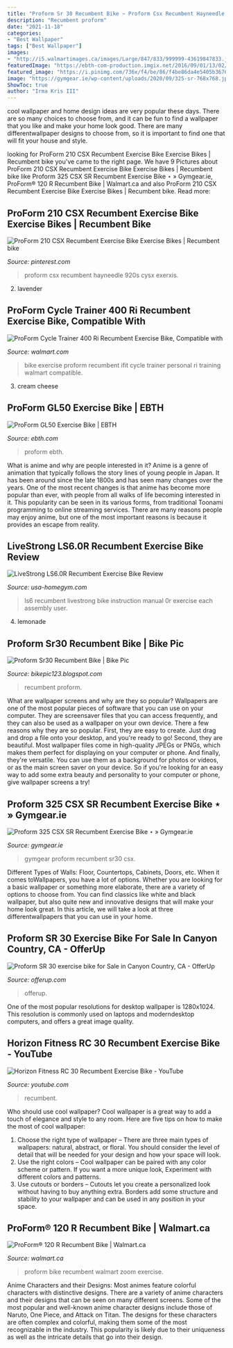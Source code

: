 ```yaml
---
title: "Proform Sr 30 Recumbent Bike ~ Proform Csx Recumbent Hayneedle 920s Cysx Exerxis"
description: "Recumbent proform"
date: "2021-11-18"
categories:
- "Best Wallpaper"
tags: ["Best Wallpaper"]
images:
- "http://i5.walmartimages.ca/images/Large/847/833/999999-43619847833.jpg"
featuredImage: "https://ebth-com-production.imgix.net/2016/09/01/13/02/13/430e5c92-e64d-4cfb-9c04-ee2f472b8af4/_MG_6788.jpg?ixlib=rb-3.1.0&amp;w=1400&amp;h=2100&amp;fit=max&amp;crop=&amp;auto=format"
featured_image: "https://i.pinimg.com/736x/f4/be/86/f4be86da4e5405b367613626c45a75ca.jpg"
image: "https://gymgear.ie/wp-content/uploads/2020/09/325-sr-768x768.jpg"
ShowToc: true
author: "Irma Kris III"
---
```



cool wallpaper and home design ideas are very popular these days. There are so many choices to choose from, and it can be fun to find a wallpaper that you like and make your home look good. There are many differentwallpaper designs to choose from, so it is important to find one that will fit your house and style.

	

		
looking for ProForm 210 CSX Recumbent Exercise Bike Exercise Bikes | Recumbent bike you've came to the right page. We have 9 Pictures about ProForm 210 CSX Recumbent Exercise Bike Exercise Bikes | Recumbent bike like Proform 325 CSX SR Recumbent Exercise Bike ⋆ » Gymgear.ie, ProForm® 120 R Recumbent Bike | Walmart.ca and also ProForm 210 CSX Recumbent Exercise Bike Exercise Bikes | Recumbent bike. Read more:
		
    
## ProForm 210 CSX Recumbent Exercise Bike Exercise Bikes | Recumbent Bike

<img loading=lazy src="https://i.pinimg.com/736x/f4/be/86/f4be86da4e5405b367613626c45a75ca.jpg" onerror="this.onerror=null;this.src='https://tse4.mm.bing.net/th?id=OIP.Wj_i8fI2Ko6YRDWdQUSYtAHaHa&amp;pid=15.1';" alt="ProForm 210 CSX Recumbent Exercise Bike Exercise Bikes | Recumbent bike">

_Source: pinterest.com_

>proform csx recumbent hayneedle 920s cysx exerxis. 

	

2. lavender 

    
## ProForm Cycle Trainer 400 Ri Recumbent Exercise Bike, Compatible With

<img loading=lazy src="https://i5.walmartimages.com/asr/ac641fbb-88e2-460e-af63-3062de82da40.aaade93473722a420111d8b635c1bff2.jpeg" onerror="this.onerror=null;this.src='https://tse1.mm.bing.net/th?id=OIP.Ew3JvBniH7xW6bKh89mT4AHaFh&amp;pid=15.1';" alt="ProForm Cycle Trainer 400 Ri Recumbent Exercise Bike, Compatible with">

_Source: walmart.com_

>bike exercise proform recumbent ifit cycle trainer personal ri training walmart compatible. 

	

3. cream cheese 

    
## ProForm GL50 Exercise Bike | EBTH

<img loading=lazy src="https://ebth-com-production.imgix.net/2016/09/01/13/02/13/430e5c92-e64d-4cfb-9c04-ee2f472b8af4/_MG_6788.jpg?ixlib=rb-3.1.0&amp;w=1400&amp;h=2100&amp;fit=max&amp;crop=&amp;auto=format" onerror="this.onerror=null;this.src='https://tse1.mm.bing.net/th?id=OIP.l9ZiSaEi3_yvOYzsH37mewHaHa&amp;pid=15.1';" alt="ProForm GL50 Exercise Bike | EBTH">

_Source: ebth.com_

>proform ebth. 

	

What is anime and why are people interested in it?
Anime is a genre of animation that typically follows the story lines of young people in Japan. It has been around since the late 1800s and has seen many changes over the years. One of the most recent changes is that anime has become more popular than ever, with people from all walks of life becoming interested in it. This popularity can be seen in its various forms, from traditional Toonami programming to online streaming services. There are many reasons people may enjoy anime, but one of the most important reasons is because it provides an escape from reality.

    
## LiveStrong LS6.0R Recumbent Exercise Bike Review

<img loading=lazy src="https://www.usa-homegym.com/wp-content/uploads/2014/10/LiveStrongLS6RAssemblyInstructions-4.jpg" onerror="this.onerror=null;this.src='https://tse1.mm.bing.net/th?id=OIP.4HG9gYr27beBN20VoBLgGwAAAA&amp;pid=15.1';" alt="LiveStrong LS6.0R Recumbent Exercise Bike Review">

_Source: usa-homegym.com_

>ls6 recumbent livestrong bike instruction manual 0r exercise each assembly user. 

	

4. lemonade 

    
## Proform Sr30 Recumbent Bike | Bike Pic

<img loading=lazy src="https://img.letgo.com/images/95/ce/30/26/95ce302644d9762066d4790a01d97e3b.jpg?impolicy=img_600" onerror="this.onerror=null;this.src='https://tse3.mm.bing.net/th?id=OIP.GPmT4S6LNSOWCCuJCjBc7QHaDo&amp;pid=15.1';" alt="Proform Sr30 Recumbent Bike | Bike Pic">

_Source: bikepic123.blogspot.com_

>recumbent proform. 

	

What are wallpaper screens and why are they so popular?
Wallpapers are one of the most popular pieces of software that you can use on your computer. They are screensaver files that you can access frequently, and they can also be used as a wallpaper on your own device. There a few reasons why they are so popular. First, they are easy to create. Just drag and drop a file onto your desktop, and you're ready to go! Second, they are beautiful. Most wallpaper files come in high-quality JPEGs or PNGs, which makes them perfect for displaying on your computer or phone. And finally, they're versatile. You can use them as a background for photos or videos, or as the main screen saver on your device. So if you're looking for an easy way to add some extra beauty and personality to your computer or phone, give wallpaper screens a try!

    
## Proform 325 CSX SR Recumbent Exercise Bike ⋆ » Gymgear.ie

<img loading=lazy src="https://gymgear.ie/wp-content/uploads/2020/09/325-sr-768x768.jpg" onerror="this.onerror=null;this.src='https://tse2.mm.bing.net/th?id=OIP.zWaHOxj5gnfPmsLGyzXHxwHaHa&amp;pid=15.1';" alt="Proform 325 CSX SR Recumbent Exercise Bike ⋆ » Gymgear.ie">

_Source: gymgear.ie_

>gymgear proform recumbent sr30 csx. 

	

Different Types of Walls: Floor, Countertops, Cabinets, Doors, etc.
When it comes toWallpapers, you have a lot of options. Whether you are looking for a basic wallpaper or something more elaborate, there are a variety of options to choose from. You can find classics like white and black wallpaper, but also quite new and innovative designs that will make your home look great. In this article, we will take a look at three differentwallpapers that you can use in your home.

    
## Proform SR 30 Exercise Bike For Sale In Canyon Country, CA - OfferUp

<img loading=lazy src="https://photos.offerup.com/hVXyLRclnFluOCEAMPQ31dw5GJE=/600x1065/415b/415b08470cd743b8819b40ec05b4e8b4.jpg" onerror="this.onerror=null;this.src='https://tse3.mm.bing.net/th?id=OIP.W5rsscsT1128shO8DsGSIgHaNJ&amp;pid=15.1';" alt="Proform SR 30 exercise bike for Sale in Canyon Country, CA - OfferUp">

_Source: offerup.com_

>offerup. 

	

One of the most popular resolutions for desktop wallpaper is 1280x1024. This resolution is commonly used on laptops and moderndesktop computers, and offers a great image quality.

    
## Horizon Fitness RC 30 Recumbent Exercise Bike - YouTube

<img loading=lazy src="https://i.ytimg.com/vi/2E-NbW_u8gs/hqdefault.jpg" onerror="this.onerror=null;this.src='https://tse4.mm.bing.net/th?id=OIP.4xRlc6PSsaBgxLzZbtMF2AHaFj&amp;pid=15.1';" alt="Horizon Fitness RC 30 Recumbent Exercise Bike - YouTube">

_Source: youtube.com_

>recumbent. 

	

Who should use cool wallpaper?
Cool wallpaper is a great way to add a touch of elegance and style to any room. Here are five tips on how to make the most of cool wallpaper: 
1) Choose the right type of wallpaper – There are three main types of wallpapers: natural, abstract, or floral. You should consider the level of detail that will be needed for your design and how your space will look. 
2) Use the right colors – Cool wallpaper can be paired with any color scheme or pattern. If you want a more unique look, Experiment with different colors and patterns. 
3) Use cutouts or borders – Cutouts let you create a personalized look without having to buy anything extra. Borders add some structure and stability to your wallpaper and can be used in any position in your space.

    
## ProForm® 120 R Recumbent Bike | Walmart.ca

<img loading=lazy src="http://i5.walmartimages.ca/images/Large/847/833/999999-43619847833.jpg" onerror="this.onerror=null;this.src='https://tse4.mm.bing.net/th?id=OIP.Uv-7tkk6CY8HnV4T2yompAHaG2&amp;pid=15.1';" alt="ProForm® 120 R Recumbent Bike | Walmart.ca">

_Source: walmart.ca_

>proform bike recumbent walmart zoom exercise. 

	

Anime Characters and their Designs: Most animes feature colorful characters with distinctive designs.
There are a variety of anime characters and their designs that can be seen on many different screens. Some of the most popular and well-known anime character designs include those of Naruto, One Piece, and Attack on Titan. The designs for these characters are often complex and colorful, making them some of the most recognizable in the industry. This popularity is likely due to their uniqueness as well as the intricate details that go into their design.

